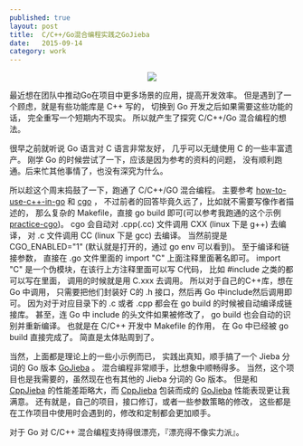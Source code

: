 ```yaml
---
published: true
layout: post
title:  C/C++/Go混合编程实践之GoJieba
date:   2015-09-14
category: work
---
```


<center>
<img src="http://7viirv.com1.z0.glb.clouddn.com/gojieba.jpg" class="photo"></img>
</center>

最近想在团队中推动Go在项目中更多场景的应用，提高开发效率。
但是遇到了一个顾虑，就是有些功能库是 C++ 写的，
切换到 Go 开发之后如果需要这些功能的话，
完全重写一个短期内不现实。
所以就产生了探究 C/C++/Go 混合编程的想法。

很早之前就听说 Go 语言对 C 语言非常友好，
几乎可以无缝使用 C 的一些丰富遗产。
刚学 Go 的时候尝试了一下，应该是因为参考的资料的问题，
没有顺利跑通。后来忙其他事情了，也没有深究为什么。

所以趁这个周末捣鼓了一下，跑通了 C/C++/GO 混合编程。
主要参考 [how-to-use-c++-in-go] 和 [cgo] ，
不过前者的回答毕竟久远了，比如就不需要写像作者描述的，
那么复杂的 Makefile，直接 go build 即可(可以参考我跑通的这个示例[practice-cgo])。
cgo 会自动对 .cpp(.cc) 文件调用 CXX (linux 下是 g++) 去编译，
对 .c 文件调用 CC (linux 下是 gcc) 去编译。
当然前提是 CGO_ENABLED="1" (默认就是打开的，通过 go env 可以看到)。
至于编译和链接参数，
直接在 .go 文件里面的 import "C" 上面注释里面著名即可。
import "C" 是一个伪模块，在该行上方注释里面可以写 C代码，
比如 #include 之类的都可以写在里面，
调用的时候就是用 C.xxx 去调用。
所以对于自己的C++库，想在 Go 中调用，
只需要把他们封装好 C的 .h 接口，然后再 Go 中include然后调用即可。
因为对于对应目录下的 .c 或者 .cpp 都会在 go build 的时候被自动编译成链接库。
甚至，连 Go 中 include 的头文件如果被修改了， 
go build 也会自动的识别并重新编译。
也就是在 C/C++ 开发中 Makefile 的作用，
在 Go 中已经被 go build 直接完成了。
简直是太体贴周到了。

当然，上面都是理论上的一些小示例而已，
实践出真知，顺手搞了一个 Jieba 分词的 Go 版本 [GoJieba] 。
混合编程非常顺手，比想象中顺畅得多。
当然，这个项目也是我需要的，虽然现在也有其他的 Jieba 分词的 Go 版本。
但是和 [CppJieba] 的性能差距略大，而 [CppJieba] 包装而成的 [GoJieba] 性能表现更让我满意。
还有就是，自己的项目，接口修订，或者一些参数策略的修改，
这些都是在工作项目中使用时会遇到的，修改和定制都会更加顺手。

对于 Go 对 C/C++ 混合编程支持得很漂亮，『漂亮得不像实力派』。

[GoJieba]:https://github.com/yanyiwu/gojieba
[CppJieba]:https://github.com/yanyiwu/cppjieba
[how-to-use-c++-in-go]:http://stackoverflow.com/questions/1713214/how-to-use-c-in-go
[cgo]:http://golang.org/cmd/cgo/
[practice-cgo]:https://github.com/yanyiwu/practice/tree/master/go/cgo/foo
